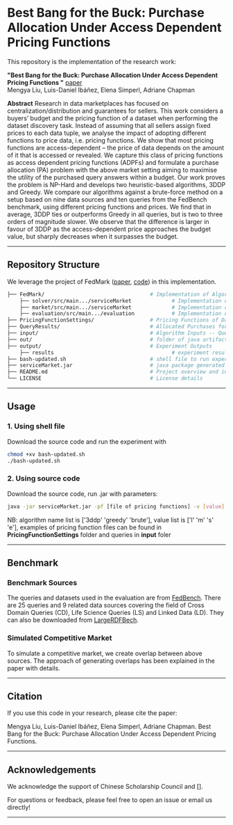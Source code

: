 # Best Bang for the Buck: Purchase Allocation Under Access Dependent Pricing Functions
This repository is the implementation of the research work: 

**"Best Bang for the Buck: Purchase Allocation Under Access Dependent Pricing Functions "** [paper](https://tbd) </br>
Mengya Liu, Luis-Daniel Ibáñez, Elena Simperl, Adriane Chapman

**Abstract** Research in data marketplaces has focused on centralization/distribution and guarantees for sellers. This work considers a buyers’ budget and the pricing function of a dataset when performing the dataset discovery
task. Instead of assuming that all sellers assign fixed prices to each data tuple, we analyse the impact of adopting different functions to price data, i.e. pricing functions. We show that most pricing functions are
access-dependent – the price of data depends on the amount of it that is accessed or revealed. We capture this class of pricing functions as access dependent pricing functions (ADPFs) and formulate a purchase allocation
(PA) problem with the above market setting aiming to maximise the utility of the purchased query answers within a budget. Our work proves the problem is NP-Hard and develops two heuristic-based algorithms, 3DDP
and Greedy. We compare our algorithms against a brute-force method on a setup based on nine data sources and ten queries from the FedBench benchmark, using different pricing functions and prices. We find that in
average, 3DDP ties or outperforms Greedy in all queries, but is two to three orders of magnitude slower. We observe that the difference is larger in favour of 3DDP as the access-dependent price approaches the budget
value, but sharply decreases when it surpasses the budget.

---

## Repository Structure
We leverage the project of FedMark ([paper](https://arxiv.org/abs/1808.06298), [code](https://github.com/dice-group/CostFed)) in this implementation.
```bash
├── FedMark/                                  # Implementation of Algorithms and Experiments
    ├── solver/src/main.../serviceMarket             # Implementation of Algorithms
    ├── market/src/main.../serviceMarket             # Implementation of Price Manager and Query Value
    ├── evaluation/src/main.../evaluation            # Implementation of Evaluations
├── PricingFunctionSettings/                  # Pricing Functions of Data Sources for Each Query
├── QueryResults/                             # Allocated Purchases for Each Query
├── input/                                    # Algorithm Inputs -- Queries
├── out/                                      # folder of java artifacts
├── output/                                   # Experiment Outputs
    ├── results                                      # experiment results of configured algorithms
├── bash-updated.sh                           # shell file to run experiments
├── serviceMarket.jar                         # java package generated from FedMark
├── README.md                                 # Project overview and instructions
└── LICENSE                                   # License details
```

---

## Usage

### 1. Using shell file
Download the source code and run the experiment with
```bash
chmod +xv bash-updated.sh
./bash-updated.sh
```

### 2. Using source code
Download the source code, run .jar with parameters:
```bash
java -jar serviceMarket.jar -pf [file of pricing functions] -v [value] -i [query index] -a [algorithm name]
```
NB: algorithm name list is ['3ddp' 'greedy' 'brute'], value list is ['l' 'm' 's' 'e'], examples of pricing function files can be found in **PricingFunctionSettings** folder and queries in **input** foler

---
## Benchmark

### Benchmark Sources
The queries and datasets used in the evaluation are from [FedBench](http://fedbench.fluidops.net/). There are 25 queries and 9 related data sources covering the field of Cross Domain Queries (CD), Life Science Queries (LS) and Linked Data (LD). They can also be downloaded from [LargeRDFBech](https://github.com/AKSW/largerdfbench).

### Simulated Competitive Market
To simulate a competitive market, we create overlap between above sources. The approach of generating overlaps has been explained in the paper with details.

---


## Citation

If you use this code in your research, please cite the paper:

Mengya Liu, Luis-Daniel Ibáñez, Elena Simperl, Adriane Chapman. Best Bang for the Buck: Purchase Allocation Under Access Dependent Pricing Functions. 


---

## Acknowledgements

We acknowledge the support of Chinese Scholarship Council and []. 

For questions or feedback, please feel free to open an issue or email us directly!

---

